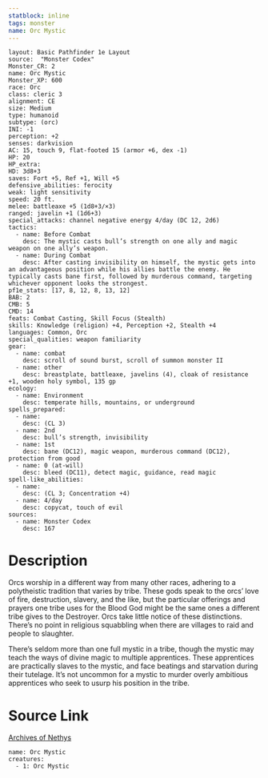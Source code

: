 ```yaml
---
statblock: inline
tags: monster
name: Orc Mystic
---
```

```statblock
layout: Basic Pathfinder 1e Layout
source:  "Monster Codex"
Monster_CR: 2
name: Orc Mystic
Monster_XP: 600
race: Orc
class: cleric 3
alignment: CE
size: Medium
type: humanoid
subtype: (orc)
INI: -1
perception: +2
senses: darkvision
AC: 15, touch 9, flat-footed 15 (armor +6, dex -1)
HP: 20
HP_extra: 
HD: 3d8+3
saves: Fort +5, Ref +1, Will +5
defensive_abilities: ferocity
weak: light sensitivity
speed: 20 ft.
melee: battleaxe +5 (1d8+3/×3)
ranged: javelin +1 (1d6+3)
special_attacks: channel negative energy 4/day (DC 12, 2d6)
tactics:
  - name: Before Combat
    desc: The mystic casts bull’s strength on one ally and magic weapon on one ally’s weapon.
  - name: During Combat
    desc: After casting invisibility on himself, the mystic gets into an advantageous position while his allies battle the enemy. He typically casts bane first, followed by murderous command, targeting whichever opponent looks the strongest.
pf1e_stats: [17, 8, 12, 8, 13, 12]
BAB: 2
CMB: 5
CMD: 14
feats: Combat Casting, Skill Focus (Stealth)
skills: Knowledge (religion) +4, Perception +2, Stealth +4
languages: Common, Orc
special_qualities: weapon familiarity
gear:
  - name: combat
    desc: scroll of sound burst, scroll of summon monster II
  - name: other
    desc: breastplate, battleaxe, javelins (4), cloak of resistance +1, wooden holy symbol, 135 gp
ecology:
  - name: Environment
    desc: temperate hills, mountains, or underground
spells_prepared:
  - name:
    desc: (CL 3)
  - name: 2nd
    desc: bull’s strength, invisibility
  - name: 1st
    desc: bane (DC12), magic weapon, murderous command (DC12), protection from good
  - name: 0 (at-will)
    desc: bleed (DC11), detect magic, guidance, read magic
spell-like_abilities:
  - name:
    desc: (CL 3; Concentration +4)
  - name: 4/day
    desc: copycat, touch of evil
sources:
  - name: Monster Codex
    desc: 167
```
# Description
Orcs worship in a different way from many other races, adhering to a polytheistic tradition that varies by tribe. These gods speak to the orcs’ love of fire, destruction, slavery, and the like, but the particular offerings and prayers one tribe uses for the Blood God might be the same ones a different tribe gives to the Destroyer. Orcs take little notice of these distinctions. There’s no point in religious squabbling when there are villages to raid and people to slaughter.

 There’s seldom more than one full mystic in a tribe, though the mystic may teach the ways of divine magic to multiple apprentices. These apprentices are practically slaves to the mystic, and face beatings and starvation during their tutelage. It’s not uncommon for a mystic to murder overly ambitious apprentices who seek to usurp his position in the tribe.
# Source Link
[Archives of Nethys](https://aonprd.com/MonsterDisplay.aspx?ItemName=Orc%20Mystic)
```encounter-table
name: Orc Mystic
creatures:
  - 1: Orc Mystic
```

